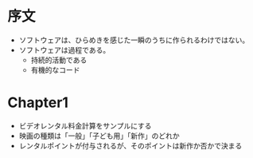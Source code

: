 # 序文
- ソフトウェアは、ひらめきを感じた一瞬のうちに作られるわけではない。
- ソフトウェアは過程である。
  - 持続的活動である
  - 有機的なコード

# Chapter1
- ビデオレンタル料金計算をサンプルにする
- 映画の種類は「一般」「子ども用」「新作」のどれか
- レンタルポイントが付与されるが、そのポイントは新作か否かで決まる
